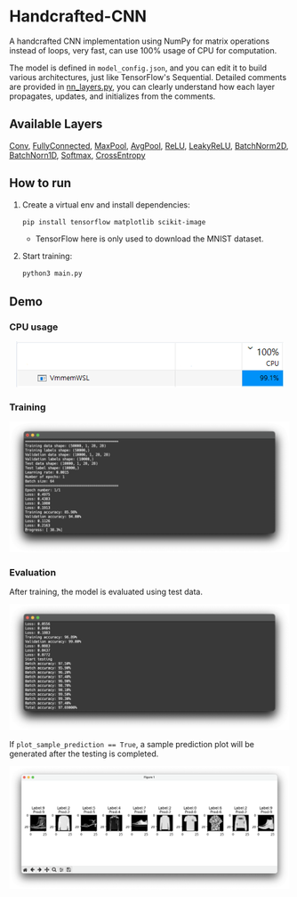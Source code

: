 # Handcrafted-CNN

A handcrafted CNN implementation using NumPy for matrix operations instead of loops, very fast, can use 100% usage of CPU for computation.

The model is defined in `model_config.json`, and you can edit it to build various architectures, just like TensorFlow's Sequential. Detailed comments are provided in [nn_layers.py](https://github.com/Avafly/Handcrafted-CNN/blob/main/nn_layers.py), you can clearly understand how each layer propagates, updates, and initializes from the comments.

## Available Layers

[Conv](https://github.com/Avafly/Handcrafted-CNN/blob/main/nn_layers.py#L8), [FullyConnected](https://github.com/Avafly/Handcrafted-CNN/blob/main/nn_layers.py#L248), [MaxPool](https://github.com/Avafly/Handcrafted-CNN/blob/main/nn_layers.py#L144), [AvgPool](https://github.com/Avafly/Handcrafted-CNN/blob/main/nn_layers.py#L197), [ReLU](https://github.com/Avafly/Handcrafted-CNN/blob/main/nn_layers.py#L311), [LeakyReLU](https://github.com/Avafly/Handcrafted-CNN/blob/main/nn_layers.py#L344), [BatchNorm2D](https://github.com/Avafly/Handcrafted-CNN/blob/main/nn_layers.py#L377), [BatchNorn1D](https://github.com/Avafly/Handcrafted-CNN/blob/main/nn_layers.py#L456), [Softmax](https://github.com/Avafly/Handcrafted-CNN/blob/main/nn_layers.py#L534), [CrossEntropy](https://github.com/Avafly/Handcrafted-CNN/blob/main/nn_layers.py#L563)

## How to run

1. Create a virtual env and install dependencies:

   ```bash
   pip install tensorflow matplotlib scikit-image
   ```

   - TensorFlow here is only used to download the MNIST dataset.

2. Start training:

   ```bash
   python3 main.py
   ```

## Demo

### CPU usage

<p align="center">
    <img src="./images/cpu_usage.png" alt="training" />
</p>

### Training

<p align="center">
    <img src="./images/running.png" alt="training" width="700" />
</p>

### Evaluation

After training, the model is evaluated using test data.

<p align="center">
    <img src="./images/test.png" alt="test" width="700" />
</p>

If `plot_sample_prediction == True`, a sample prediction plot will be generated after the testing is completed.

<p align="center">
    <img src="./images/pred_demo_fashion_mnist.png" alt="test_result" width="700" />
</p>